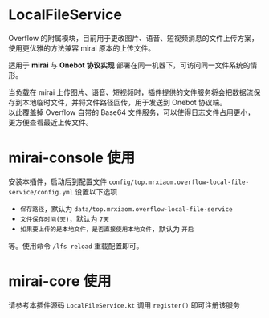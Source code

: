 # LocalFileService

Overflow 的附属模块，目前用于更改图片、语音、短视频消息的文件上传方案，使用更优雅的方法兼容 mirai 原本的上传文件。

适用于 **mirai** 与 **Onebot 协议实现** 部署在同一机器下，可访问同一文件系统的情形。

当负载在 mirai 上传图片、语音、短视频时，插件提供的文件服务将会把数据流保存到本地临时文件，并将文件路径回传，用于发送到 Onebot 协议端。  
以此覆盖掉 Overflow 自带的 Base64 文件服务，可以使得日志文件占用更小，更方便查看最近上传文件。

# mirai-console 使用

安装本插件，启动后到配置文件 `config/top.mrxiaom.overflow-local-file-service/config.yml` 设置以下选项
+ `保存路径`，默认为 `data/top.mrxiaom.overflow-local-file-service`
+ `文件保存时间(天)`，默认为 `7天`
+ `如果要上传的是本地文件，是否直接使用本地文件`，默认为 `开启`

等。使用命令 `/lfs reload` 重载配置即可。

# mirai-core 使用

请参考本插件源码 `LocalFileService.kt`
调用 `register()` 即可注册该服务
